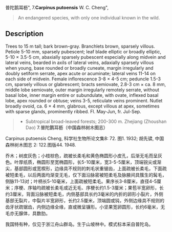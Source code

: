 普陀鹅耳枥",
7.**Carpinus putoensis** W. C. Cheng",

> An endangered species, with only one individual known in the wild.

## Description
Trees to 15 m tall; bark brown-gray. Branchlets brown, sparsely villous. Petiole 5-10 mm, sparsely pubescent; leaf blade elliptic or broadly elliptic, 5-10 ×  3.5-5 cm, abaxially sparsely pubescent especially along midvein and lateral veins, bearded in axils of lateral veins, adaxially sparsely villous when young, base rounded or broadly cuneate, margin irregularly and doubly setiform serrate, apex acute or acuminate; lateral veins 11-14 on each side of midvein. Female inflorescence 3-8 ×  4-5 cm; peduncle 1.5-3 cm, sparsely villous or glabrescent; bracts semiovate, 2.8-3 cm ×  ca. 8 mm, middle lobe semiovate, outer margin irregularly remotely serrate, without basal lobe, inner margin entire or subundulate, with ovate, inflexed basal lobe, apex rounded or obtuse; veins 3-5, reticulate veins prominent. Nutlet broadly ovoid, ca. 6 ×  4 mm, glabrous, except villous at apex, sometimes with sparse glands, prominently ribbed. Fl. May-Jun, fr. Jul-Sep.

> *  Subtropical broad-leaved forests; 200-300 m. Zhejiang (Zhoushan Dao)
**7.普陀鹅耳枥（中国森林树木图志）**

Carpinus putoensis Cheng, 科学社生物所论文集8: 72. 图1. 1932; 胡先骕, 中国森林树木图志 2: 122.图版44. 1948.

乔木；树皮灰色；小枝棕色，疏被长柔毛和黄色椭圆形小皮孔，后渐无毛而呈灰色。叶厚纸质，椭圆形至宽椭圆形，长5-10厘米，宽3-5-5厘米，顶端锐尖或渐尖，基部圆形或宽楔形，边缘具不规则的刺毛状重锯齿，上面疏被长柔毛，下面疏被短柔毛，以后两面均渐变无毛，仅下面沿脉密被短柔毛及脉腋间具簇生的髯毛，侧脉11-13对；叶柄长5-10毫米，上面疏被短柔毛。果序长3-8厘米，直径4-5厘米；序梗、序轴均疏被长柔毛或近无毛、序梗长约1.5-3厘米；果苞半宽卵形，长约3厘米，背面沿脉被短柔毛，内侧基部具长约3毫米的内折的卵形小裂片，外侧基部无裂片，中裂片半宽卵形，长约2.5厘米，顶端圆或钝，外侧边缘具不规则的齿牙状疏锯齿，内侧边缘全缘，直或微呈镰形。小坚果宽卵圆形，长约6毫米，无毛亦无腺体，具数肋。

我国特有种，仅见于浙江舟山群岛。生于山坡林中。模式标本采自普陀岛。
